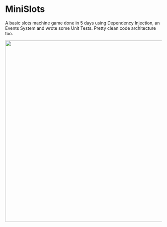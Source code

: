 # MiniSlots
A basic slots machine game done in 5 days using Dependency Injection, an Events System and wrote some Unit Tests. Pretty clean code architecture too.

<p align="center">
  <img width="936" height="584" src="https://github.com/JoanStinson/MiniSlots/blob/main/preview.gif">
 </p>
